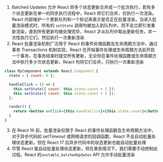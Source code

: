 1. Batched Updates 允许 React 将多个状态更新合并成一个批次执行，若有多个状态更新在单一的同步执行流程中，React 将它们合并，仅执行一次渲染。React 内部维护一个更新队列和一个标记来表示是否正在批量渲染，当进入批量渲染模式时，所有的 `setState` 调用均被加入到队列中，而不会立即引发重新渲染，直到所有更新均被处理完毕，React 才从队列中取出更新任务，并一次性执行它们，然后执行一次重新渲染
2. React 批量渲染机制广泛用于 React 的事件处理函数及生命周期方法中，通过事务 Transactions 机制实现，React 在开始事件处理或生命周期方法前开启一个事务，在事务结束时提交所有更新，无论你在事件处理函数或生命周期方法中执行多少次状态更新，React 均将它们合并，只执行一次重新渲染

```jsx
class MyComponent extends React.Component {
  state = { count: 0 };

  handleClick = () => {
    this.setState({ count: this.state.count + 1 });
    this.setState({ count: this.state.count + 1 });
  };

  render() {
    return <button onClick={this.handleClick}>{this.state.count}</button>; // count 只加 1
  }
}
```

3. 在 React 16 前，批量渲染仅限于 React 的事件处理函数及生命周期方法中，对于异步代码如 setTimeout 或网络请求的回调函数，React 不会自动批量处理状态更新。但在 React 17 后异步代码中的状态更新也能自动批量处理
4. 尽管 React 能自动批量处理状态更新，但在某些情况下，我们需要手动控制此过程。React 的`unstable_batchedUpdates` API 允许手动批量渲染

